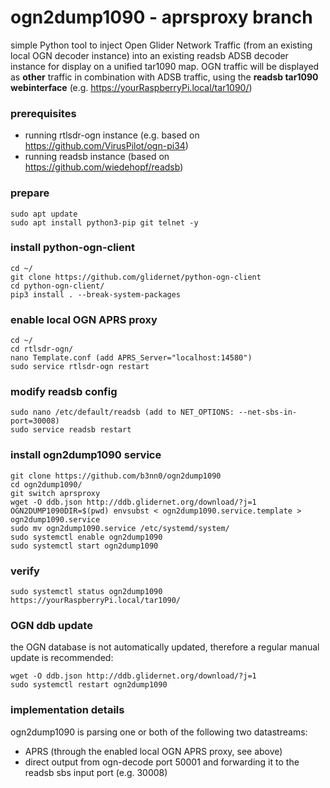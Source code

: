 # ogn2dump1090 - aprsproxy branch
simple Python tool to inject Open Glider Network Traffic (from an existing local OGN decoder instance) into an existing readsb ADSB decoder instance for display on a unified tar1090 map. OGN traffic will be displayed as **other** traffic in combination with ADSB traffic, using the **readsb tar1090 webinterface** (e.g. https://yourRaspberryPi.local/tar1090/)

### prerequisites
- running rtlsdr-ogn instance (e.g. based on https://github.com/VirusPilot/ogn-pi34)
- running readsb instance (based on https://github.com/wiedehopf/readsb)

### prepare
```
sudo apt update
sudo apt install python3-pip git telnet -y
```

### install python-ogn-client
```
cd ~/
git clone https://github.com/glidernet/python-ogn-client
cd python-ogn-client/
pip3 install . --break-system-packages
```

### enable local OGN APRS proxy
```
cd ~/
cd rtlsdr-ogn/
nano Template.conf (add APRS_Server="localhost:14580")
sudo service rtlsdr-ogn restart
```

### modify readsb config
```
sudo nano /etc/default/readsb (add to NET_OPTIONS: --net-sbs-in-port=30008)
sudo service readsb restart
```

### install ogn2dump1090 service
```
git clone https://github.com/b3nn0/ogn2dump1090
cd ogn2dump1090/
git switch aprsproxy
wget -O ddb.json http://ddb.glidernet.org/download/?j=1
OGN2DUMP1090DIR=$(pwd) envsubst < ogn2dump1090.service.template > ogn2dump1090.service
sudo mv ogn2dump1090.service /etc/systemd/system/
sudo systemctl enable ogn2dump1090
sudo systemctl start ogn2dump1090
```

### verify
```
sudo systemctl status ogn2dump1090
https://yourRaspberryPi.local/tar1090/
```

### OGN ddb update
the OGN database is not automatically updated, therefore a regular manual update is recommended:
```
wget -O ddb.json http://ddb.glidernet.org/download/?j=1
sudo systemctl restart ogn2dump1090
```

### implementation details
ogn2dump1090 is parsing one or both of the following two datastreams:
- APRS (through the enabled local OGN APRS proxy, see above)
- direct output from ogn-decode port 50001
and forwarding it to the readsb sbs input port (e.g. 30008)
